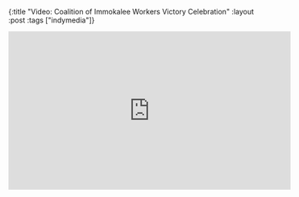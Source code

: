 {:title "Video: Coalition of Immokalee Workers Victory Celebration"
:layout :post
:tags   ["indymedia"]}

<iframe width="560" height="315" src="https://www.youtube.com/embed/ktEGGmnf8gU?controls=0&amp;start=605" title="YouTube video player" frameborder="0" allow="accelerometer; autoplay; clipboard-write; encrypted-media; gyroscope; picture-in-picture; web-share" allowfullscreen></iframe>
